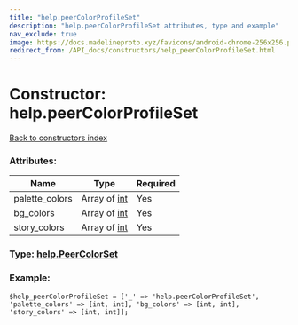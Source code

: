```yaml
---
title: "help.peerColorProfileSet"
description: "help.peerColorProfileSet attributes, type and example"
nav_exclude: true
image: https://docs.madelineproto.xyz/favicons/android-chrome-256x256.png
redirect_from: /API_docs/constructors/help_peerColorProfileSet.html
---
```

# Constructor: help.peerColorProfileSet  
[Back to constructors index](/API_docs/constructors/index.html)



### Attributes:

| Name     |    Type       | Required |
|----------|---------------|----------|
|palette\_colors|Array of [int](/API_docs/types/int.html) | Yes|
|bg\_colors|Array of [int](/API_docs/types/int.html) | Yes|
|story\_colors|Array of [int](/API_docs/types/int.html) | Yes|



### Type: [help.PeerColorSet](/API_docs/types/help.PeerColorSet.html)


### Example:

```
$help_peerColorProfileSet = ['_' => 'help.peerColorProfileSet', 'palette_colors' => [int, int], 'bg_colors' => [int, int], 'story_colors' => [int, int]];
```  
